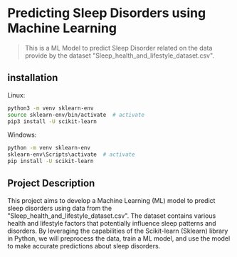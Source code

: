 # Predicting Sleep Disorders using Machine Learning
> This is a ML Model to predict Sleep Disorder related on the data provide by the dataset "Sleep_health_and_lifestyle_dataset.csv".

## installation

Linux:

```sh
python3 -m venv sklearn-env
source sklearn-env/bin/activate  # activate
pip3 install -U scikit-learn
```

Windows:

```sh
python -m venv sklearn-env
sklearn-env\Scripts\activate  # activate
pip install -U scikit-learn
```

## Project Description
This project aims to develop a Machine Learning (ML) model to predict sleep disorders using data from the "Sleep_health_and_lifestyle_dataset.csv". The dataset contains various health and lifestyle factors that potentially influence sleep patterns and disorders. By leveraging the capabilities of the Scikit-learn (Sklearn) library in Python, we will preprocess the data, train a ML model, and use the model to make accurate predictions about sleep disorders.



[npm-image]: https://img.shields.io/npm/v/datadog-metrics.svg?style=flat-square
[npm-url]: https://npmjs.org/package/datadog-metrics
[npm-downloads]: https://img.shields.io/npm/dm/datadog-metrics.svg?style=flat-square
[travis-image]: https://img.shields.io/travis/dbader/node-datadog-metrics/master.svg?style=flat-square
[travis-url]: https://travis-ci.org/dbader/node-datadog-metrics
[wiki]: https://github.com/seunome/seuprojeto/wiki

